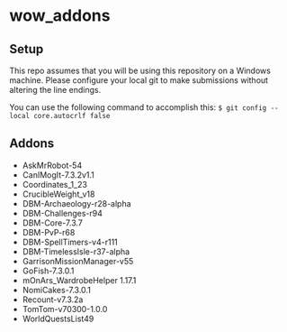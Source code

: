# wow_addons

## Setup
This repo assumes that you will be using this repository on a Windows machine.  Please configure your local git to make submissions without altering the line endings.

You can use the following command to accomplish this:
`$ git config --local core.autocrlf false`

## Addons
- AskMrRobot-54
- CanIMogIt-7.3.2v1.1
- Coordinates_1_23
- CrucibleWeight_v18
- DBM-Archaeology-r28-alpha
- DBM-Challenges-r94
- DBM-Core-7.3.7
- DBM-PvP-r68
- DBM-SpellTimers-v4-r111
- DBM-TimelessIsle-r37-alpha
- GarrisonMissionManager-v55
- GoFish-7.3.0.1
- mOnArs_WardrobeHelper 1.17.1
- NomiCakes-7.3.0.1
- Recount-v7.3.2a
- TomTom-v70300-1.0.0
- WorldQuestsList49
